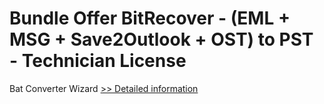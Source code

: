 # Bundle Offer BitRecover - (EML + MSG + Save2Outlook + OST) to PST - Technician License
Bat Converter Wizard
[>> Detailed information](https://secure.shareit.com/shareit/product.html?productid=300954717&affiliateid=200057808)